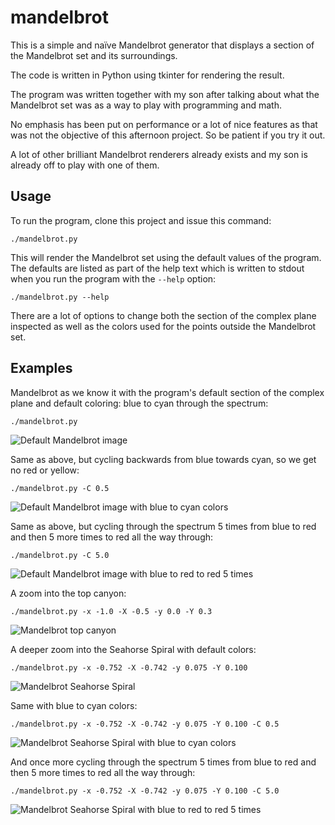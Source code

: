 mandelbrot
==========
This is a simple and naïve Mandelbrot generator that displays a section of the
Mandelbrot set and its surroundings.

The code is written in Python using tkinter for rendering the result.

The program was written together with my son after talking about what
the Mandelbrot set was as a way to play with programming and math.

No emphasis has been put on performance or a lot of nice features as that was
not the objective of this afternoon project. So be patient if you try it out.

A lot of other brilliant Mandelbrot renderers already exists and my son is
already off to play with one of them.

Usage
-----
To run the program, clone this project and issue this command:

    ./mandelbrot.py

This will render the Mandelbrot set using the default values of the program.
The defaults are listed as part of the help text which is written to stdout
when you run the program with the `--help` option:

    ./mandelbrot.py --help

There are a lot of options to change both the section of the complex plane
inspected as well as the colors used for the points outside the Mandelbrot set.

Examples
--------
Mandelbrot as we know it with the program's default section of the complex
plane and default coloring: blue to cyan through the spectrum:

    ./mandelbrot.py

![Default Mandelbrot image](/images/1-default.png)

Same as above, but cycling backwards from blue towards cyan, so we get no red
or yellow:

    ./mandelbrot.py -C 0.5

![Default Mandelbrot image with blue to cyan colors](/images/2-default-C0.5.png)

Same as above, but cycling through the spectrum 5 times from blue to red and
then 5 more times to red all the way through:

    ./mandelbrot.py -C 5.0

![Default Mandelbrot image with blue to red to red 5 times](/images/3-default-C5.0.png)

A zoom into the top canyon:

    ./mandelbrot.py -x -1.0 -X -0.5 -y 0.0 -Y 0.3

![Mandelbrot top canyon](/images/4-top-canyon.png)

A deeper zoom into the Seahorse Spiral with default colors:

    ./mandelbrot.py -x -0.752 -X -0.742 -y 0.075 -Y 0.100

![Mandelbrot Seahorse Spiral](/images/5-seahorse.png)

Same with blue to cyan colors:

    ./mandelbrot.py -x -0.752 -X -0.742 -y 0.075 -Y 0.100 -C 0.5

![Mandelbrot Seahorse Spiral with blue to cyan colors](/images/6-seahorse-C0.5.png "Mandelbrot Seahorse Spiral with blue to cyan colors")

And once more cycling through the spectrum 5 times from blue to red and
then 5 more times to red all the way through:

    ./mandelbrot.py -x -0.752 -X -0.742 -y 0.075 -Y 0.100 -C 5.0

![Mandelbrot Seahorse Spiral with blue to red to red 5 times](/images/7-seahorse-C5.0.png)
